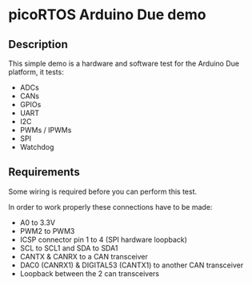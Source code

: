 # picoRTOS Arduino Due demo

## Description

This simple demo is a hardware and software test for the Arduino Due platform, it tests:

  - ADCs
  - CANs
  - GPIOs
  - UART
  - I2C
  - PWMs / IPWMs
  - SPI
  - Watchdog

## Requirements

Some wiring is required before you can perform this test.

In order to work properly these connections have to be made:

  - A0 to 3.3V
  - PWM2 to PWM3
  - ICSP connector pin 1 to 4 (SPI hardware loopback)
  - SCL to SCL1 and SDA to SDA1
  - CANTX & CANRX to a CAN transceiver
  - DAC0 (CANRX1) & DIGITAL53 (CANTX1) to another CAN transceiver
  - Loopback between the 2 can transceivers

